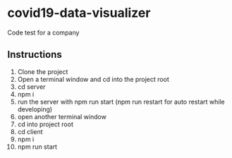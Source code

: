 # covid19-data-visualizer
Code test for a company

## Instructions
1. Clone the project
2. Open a terminal window and cd into the project root
3. cd server
4. npm i
5. run the server with npm run start (npm run restart for auto restart while developing)
6. open another terminal window
7. cd into project root
8. cd client 
9. npm i
10. npm run start
